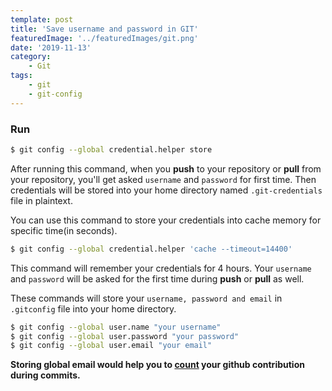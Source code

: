 ```yaml
---
template: post
title: 'Save username and password in GIT'
featuredImage: '../featuredImages/git.png'
date: '2019-11-13'
category: 
    - Git
tags:
    - git
    - git-config
---
```


### Run

<div class=fakeMenu>
  <div class="fakeButtons fakeClose"></div>
  <div class="fakeButtons fakeMinimize"></div>
  <div class="fakeButtons fakeZoom"></div>
</div>

```bash
$ git config --global credential.helper store
```

After running this command, when you **push** to your repository or **pull** from your repository, you'll get asked `username` and `password` for first time.
Then credentials will be stored into your home directory named `.git-credentials` file in plaintext.
<br/>

You can use this command to store your credentials into cache memory for specific time(in seconds).

<div class=fakeMenu>
  <div class="fakeButtons fakeClose"></div>
  <div class="fakeButtons fakeMinimize"></div>
  <div class="fakeButtons fakeZoom"></div>
</div>

```bash
$ git config --global credential.helper 'cache --timeout=14400'
```
This command will remember your credentials for 4 hours. Your `username` and `password` will be asked for the first time during **push** or **pull** as well.
<br/>

These commands will store your `username, password and email` in `.gitconfig` file into your home directory.

<div class=fakeMenu>
  <div class="fakeButtons fakeClose"></div>
  <div class="fakeButtons fakeMinimize"></div>
  <div class="fakeButtons fakeZoom"></div>
</div>

```bash
$ git config --global user.name "your username"
$ git config --global user.password "your password"
$ git config --global user.email "your email"
```

**Storing global email would help you to [count](https://help.github.com/en/github/setting-up-and-managing-your-github-profile/why-are-my-contributions-not-showing-up-on-my-profile#contributions-that-are-counted) your github contribution during commits.**
